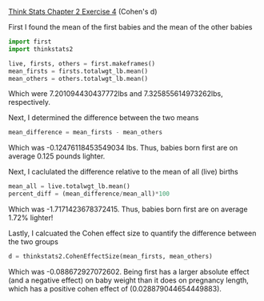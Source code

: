 [Think Stats Chapter 2 Exercise 4](http://greenteapress.com/thinkstats2/html/thinkstats2003.html#toc24) (Cohen's d)

>> 
First I found the mean of the first babies and the mean of the other babies
```python
import first
import thinkstats2

live, firsts, others = first.makeframes()
mean_firsts = firsts.totalwgt_lb.mean()
mean_others = others.totalwgt_lb.mean()
```
Which were 7.201094430437772lbs and 7.325855614973262lbs, respectively.

Next, I determined the difference between the two means

```python
mean_difference = mean_firsts - mean_others
```
Which was -0.12476118453549034 lbs. Thus, babies born first are on average 0.125 pounds lighter.

Next, I caclulated the difference relative to the mean of all (live) births
```python
mean_all = live.totalwgt_lb.mean()
percent_diff = (mean_difference/mean_all)*100
```
Which was -1.7171423678372415. Thus, babies born first are on average 1.72% lighter!

Lastly, I calcuated the Cohen effect size to quantify the difference between the two groups
```python
d = thinkstats2.CohenEffectSize(mean_firsts, mean_others)
```
Which was -0.088672927072602. Being first  has a larger absolute effect (and a negative effect) on baby weight than it does on pregnancy length, which has a positive cohen effect of (0.028879044654449883).
